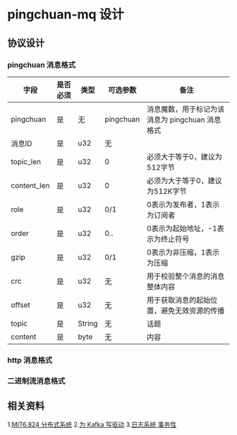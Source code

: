 # pingchuan-mq 设计

## 协议设计
### pingchuan 消息格式
| 字段 | 是否必须 | 类型 | 可选参数 | 备注 |
| ---- | ---- | ---- |  ---- | ---- |
| pingchuan | 是 | 无 | pingchuan | 消息魔数，用于标记为该消息为 pingchuan 消息格式 |
| 消息ID | 是 | u32 | 无 | |
| topic_len | 是 | u32 | 0 | 必须大于等于0，建议为512字节 |
| content_len | 是 | u32 | 0 | 必须为大于等于0，建议为512K字节 |
| role | 是 | u32 | 0/1 | 0表示为发布者，1表示为订阅者 |
| order | 是 | u32 | 0.. | 0表示为起始地址，-1表示为终止符号 |
| gzip | 是 | u32 | 0/1 | 0表示为非压缩，1表示为压缩 | 
| crc | 是 | u32 | 无 | 用于校验整个消息的消息整体内容 |
| offset | 是 | u32 | 无 | 用于获取消息的起始位置，避免无效资源的传播 |
| topic | 是 | String | 无 | 话题 |
| content | 是 | byte | 无 | 内容 |


### http 消息格式

### 二进制流消息格式

### 


## 相关资料
1.[MIT6.824 分布式系统](./distributed-systems/README.md)
2.[为 Kafka 写驱动](https://cwiki.apache.org/confluence/display/KAFKA/Writing+a+Driver+for+Kafka)
3.[日志系统 事务性](https://www.confluent.io/blog/transactions-apache-kafka/)
